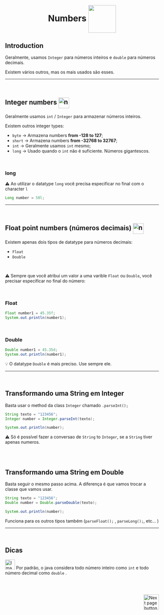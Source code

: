 <h1 align="center"> Numbers <img src="https://cdn-icons-png.flaticon.com/512/709/709337.png" alt="" width="90px" align="center"></h1>

## Introduction
Geralmente, usamos `Integer` para números inteiros e `double` para números decimais.

Existem vários outros, mas os mais usados são esses.

<hr>
<br>

## Integer numbers <img src="https://cdn3.iconfinder.com/data/icons/databases-3/512/integer_number-256.png" alt="numbers" width="35px" align="center">
Geralmente usamos `int` / `Integer` para armazenar números inteiros.

Existem outros integer types:

- `byte` ->  Armazena numbers **from -128 to 127**;
- `short` -> Armazena numbers **from -32768 to 32767**;
- `int` ->  Geralmente usamos `int` mesmo;
- `long` -> Usado quando o `int` não é suficiente. Números gigantescos.

<br>


### long
:warning: Ao utilizar o datatype `long` você precisa especificar no final com o character `l`

```java
Long number = 50l;
```



<hr>
<br>

## Float point numbers (números decimais) <img src="https://cdn3.iconfinder.com/data/icons/databases/512/float_number-64.png" alt="numbers" width="35px" align="center">
Existem apenas dois tipos de datatype para números decimais:

- `Float`
- `Double`

<br>

:warning: Sempre que você atribui um valor a uma varible `Float` ou `Double`, você precisar especificar no final do número:

<br>

### Float

```java
Float number1 = 45.35f;
System.out.println(number1);
```

<br>

### Double

```java
Double number1 = 45.35d;
System.out.println(number1);
```

:bulb: O datatype `Double` é mais preciso. Use sempre ele.

<hr>
<br>

## Transformando uma String em Integer
Basta usar o method da class `Integer` chamado `.parseInt();`

```java
String texto = "123456";
Integer number = Integer.parseInt(texto);

System.out.println(number);
```

:warning: Só é possível fazer a conversao de `String` to `Integer`, se a `String` tiver apenas numeros.

<br>
<br>

## Transformando uma String em Double
Basta seguir o mesmo passo acima. A diferença é que vamos trocar a classe que vamos usar.

```java
String texto = "123456";
Double number = Double.parseDouble(texto);

System.out.println(number);
```
Funciona para os outros tipos também (`parseFloat();` , `parseLong();`, etc... )

<hr>
<br>

## Dicas

<img src="https://cdn-icons-png.flaticon.com/512/2810/2810051.png" alt="Imagem de uma cabeça e um livro, simbolizando a memorização" width="32px"> Por padrão, o java considera todo número inteiro como `int` e todo número decimal como `double` .


<br>
<br>


<!-- Botão para próxima página -->
<a href="https://github.com/lGabrielDev/02.java/blob/main/Estudo/4.1.dataTypes/3.boolean.md"><img src="https://cdn-icons-png.flaticon.com/512/8175/8175884.png" alt="Next page button" width="50px" align="right"></a>